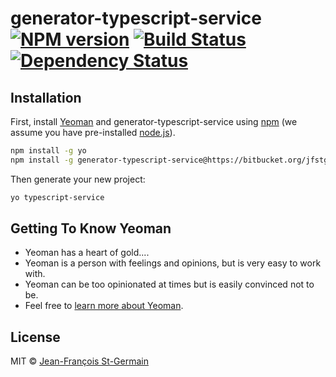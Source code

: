 # generator-typescript-service [![NPM version][npm-image]][npm-url] [![Build Status][travis-image]][travis-url] [![Dependency Status][daviddm-image]][daviddm-url]
>

## Installation

First, install [Yeoman](http://yeoman.io) and generator-typescript-service using [npm](https://www.npmjs.com/) (we assume you have pre-installed [node.js](https://nodejs.org/)).

```bash
npm install -g yo
npm install -g generator-typescript-service@https://bitbucket.org/jfstgermain/generator-typescript-service.git
```

Then generate your new project:

```bash
yo typescript-service
```

## Getting To Know Yeoman

 * Yeoman has a heart of gold....
 * Yeoman is a person with feelings and opinions, but is very easy to work with.
 * Yeoman can be too opinionated at times but is easily convinced not to be.
 * Feel free to [learn more about Yeoman](http://yeoman.io/).

## License

MIT © [Jean-François St-Germain]()


[npm-image]: https://badge.fury.io/js/generator-typescript-service.svg
[npm-url]: https://npmjs.org/package/generator-typescript-service
[travis-image]: https://travis-ci.org//generator-typescript-service.svg?branch=master
[travis-url]: https://travis-ci.org//generator-typescript-service
[daviddm-image]: https://david-dm.org//generator-typescript-service.svg?theme=shields.io
[daviddm-url]: https://david-dm.org//generator-typescript-service
